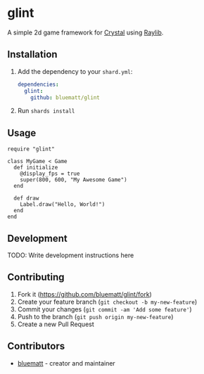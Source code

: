 # glint

A simple 2d game framework for [Crystal](https://crystal-lang.org/) using [Raylib](https://www.raylib.com/).

## Installation

1. Add the dependency to your `shard.yml`:

   ```yaml
   dependencies:
     glint:
       github: bluematt/glint
   ```

2. Run `shards install`

## Usage

```crystal
require "glint"

class MyGame < Game
  def initialize
    @display_fps = true
    super(800, 600, "My Awesome Game")
  end

  def draw
    Label.draw("Hello, World!")
  end
end
```

## Development

TODO: Write development instructions here

## Contributing

1. Fork it (<https://github.com/bluematt/glint/fork>)
2. Create your feature branch (`git checkout -b my-new-feature`)
3. Commit your changes (`git commit -am 'Add some feature'`)
4. Push to the branch (`git push origin my-new-feature`)
5. Create a new Pull Request

## Contributors

- [bluematt](https://github.com/your-github-user) - creator and maintainer
